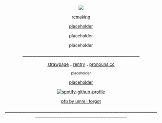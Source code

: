 <p align="center"> <img src="https://komarev.com/ghpvc/?username=C00LKIDDFORSAKEN&color=grey&label=stalkers"> </p>

<p align="center"> <ins> remaking </ins> </p>


<p align="center"> <ins> placeholder </ins> </p>
<p align="center"> placeholder </p>
<p align="center"> placeholder </p>

<p align="center"> ____________________________________________________________ </p>

<p align="center"> <a href="https://noahsters.straw.page">strawpage</a> ₊ <a href="https://rentry.co/d8yzhtmf">rentry</a> ₊ <a href="https://pronouns.cc/@IHasAFaceLULZ">pronouns.cc</a> </p>

<p align="center"> <sub> placeholder </sub> </p>
<p align="center"> <ins> placeholder </ins> </p>

<div align="center">

[![spotify-github-profile](https://spotify-github-profile.kittinanx.com/api/view?uid=mqxe2ykx9hqvu8r6zuna1d1p3&cover_image=true&theme=novatorem&show_offline=false&background_color=121212&interchange=false&bar_color=863232&bar_color_cover=false)](https://github.com/kittinan/spotify-github-profile)

<div align="center">

<p align="center"> <ins> pfp by umm i forgot </ins> </p>

<p align="center"> _____________________________________________________________________________________________________________________________ </p>
